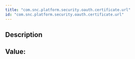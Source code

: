 ```yaml
---
title: "com.snc.platform.security.oauth.certificate.url"
id: "com.snc.platform.security.oauth.certificate.url"
---
```

## Description



## Value: 
```

```